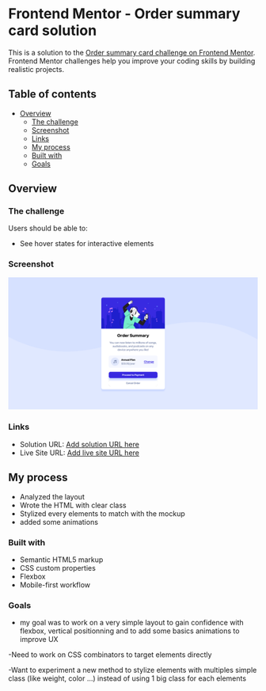 # Frontend Mentor - Order summary card solution

This is a solution to the [Order summary card challenge on Frontend Mentor](https://www.frontendmentor.io/challenges/order-summary-component-QlPmajDUj). Frontend Mentor challenges help you improve your coding skills by building realistic projects.

## Table of contents

- [Overview](#overview)
  - [The challenge](#the-challenge)
  - [Screenshot](#screenshot)
  - [Links](#links)
  - [My process](#my-process)
  - [Built with](#built-with)
  - [Goals](#goals)

## Overview

### The challenge

Users should be able to:

- See hover states for interactive elements

### Screenshot

![](./screenshot.jpg)

### Links

- Solution URL: [Add solution URL here](https://your-solution-url.com)
- Live Site URL: [Add live site URL here](https://your-live-site-url.com)

## My process

- Analyzed the layout
- Wrote the HTML with clear class
- Stylized every elements to match with the mockup
- added some animations

### Built with

- Semantic HTML5 markup
- CSS custom properties
- Flexbox
- Mobile-first workflow

### Goals

- my goal was to work on a very simple layout to gain confidence with flexbox, vertical positionning and to add some basics animations to improve UX

-Need to work on CSS combinators to target elements directly

-Want to experiment a new method to stylize elements with multiples simple class (like weight, color ...) instead of using 1 big class for each elements
